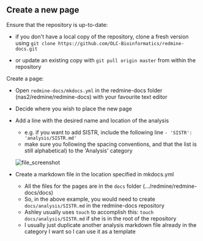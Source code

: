 ## Create a new page

Ensure that the repository is up-to-date:

- if you don't have a local copy of the repository, clone a fresh version using `git clone https://github.com/OLC-Bioinformatics/redmine-docs.git`

- or update an existing copy with `git pull origin master` from within the repository

Create a page:

- Open `redmine-docs/mkdocs.yml` in the redmine-docs folder (nas2/redmine/redmine-docs) with your favourite text editor

- Decide where you wish to place the new page 

- Add a line with the desired name and location of the analysis

	- e.g. if you want to add SISTR, include the following line `- 'SISTR': 'analysis/SISTR.md'`
	- make sure you following the spacing conventions, and that the list is still alphabetical) to the 'Analysis' category
	
	![file_screenshot](../img/mkdocs.yml_screenshot.png)
	
- Create a markdown file in the location specified in mkdocs.yml
	- All the files for the pages are in the `docs` folder (…/redmine/redmine-docs/docs)
	- So, in the above example, you would need to create `docs/analysis/SISTR.md` in the redmine-docs repository
	- Ashley usually uses `touch` to accomplish this: `touch docs/analysis/SISTR.md` if she is in the root of the repository
	- I usually just duplicate another analysis markdown file already in the category I want so I can use it as a template
